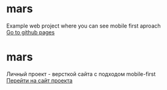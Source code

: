 # mars  
Example web project where you can see mobile first aproach     
[Go to github pages](https://webdiller.github.io/mars/)   

# mars   
Личный проект - версткой сайта c подходом mobile-first   
[Перейти на сайт проекта](https://webdiller.github.io/mars/)
